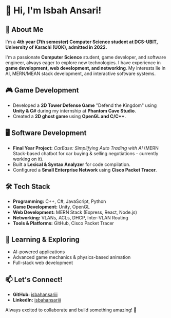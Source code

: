 # 👋 Hi, I'm Isbah Ansari!

## 🚀 About Me

I'm a **4th year (7th semester) Computer Science student at DCS-UBIT, University of Karachi (UOK), admitted in 2022.**

I'm a passionate **Computer Science** student, game developer, and software engineer, always eager to explore new technologies. I have experience in **game development, web development, and networking**. My interests lie in AI, MERN/MEAN stack development, and interactive software systems.

## 🎮 Game Development

- Developed a **2D Tower Defense Game** "Defend the Kingdom" using **Unity & C#** during my internship at **Phantom Cave Studio**.
- Created a **2D ghost game** using **OpenGL and C/C++**.

## 🖥️ Software Development

- **Final Year Project:** *CarEase: Simplifying Auto Trading with AI* (MERN Stack-based chatbot for car buying & selling negotiations - currently working on it).
- Built a **Lexical & Syntax Analyzer** for code compilation.
- Configured a **Small Enterprise Network** using **Cisco Packet Tracer**.

## 🛠️ Tech Stack

- **Programming:** C++, C#, JavaScript, Python
- **Game Development:** Unity, OpenGL
- **Web Development:** MERN Stack (Express, React, Node.js)
- **Networking:** VLANs, ACLs, DHCP, Inter-VLAN Routing
- **Tools & Platforms:** GitHub, Cisco Packet Tracer

## 🌱 Learning & Exploring

- AI-powered applications
- Advanced game mechanics & physics-based animation
- Full-stack web development

## 📫 Let's Connect!

- **GitHub:** [isbahansariii](https://github.com/isbahansariii)
- **LinkedIn:** [isbahansariii](https://www.linkedin.com/in/isbahansariii/)

Always excited to collaborate and build something amazing! 🚀

